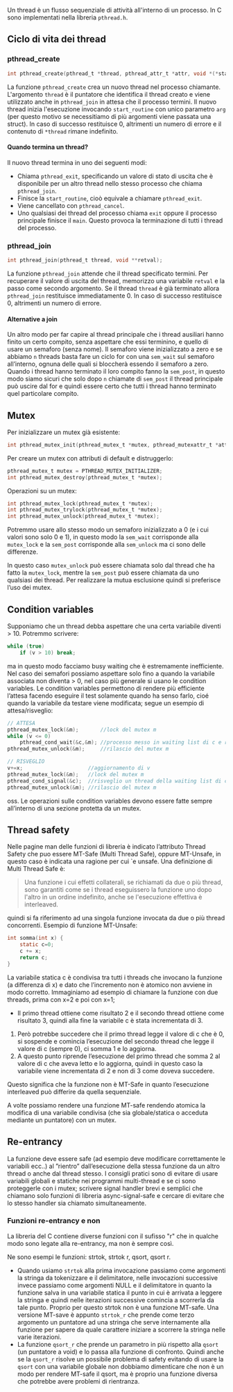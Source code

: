 Un thread è un flusso sequenziale di attività all'interno di un processo. In C sono implementati nella libreria `pthread.h`.

## Ciclo di vita dei thread
### pthread_create
```c
int pthread_create(pthread_t *thread, pthread_attr_t *attr, void *(*start_routine) ( void *), void *arg);
```

La funzione `pthread_create` crea un nuovo thread nel processo chiamante. L'argomento `thread` è il puntatore che identifica il thread creato e viene utilizzato anche in `pthread_join` in attesa che il processo termini. Il nuovo thread inizia l'esecuzione invocando `start_routine` con unico parametro `arg`  (per questo motivo se necessitiamo di più argomenti viene passata una struct). In caso di successo restituisce 0, altrimenti un numero di errore e il contenuto di `*thread` rimane indefinito.
#### Quando termina un thread?
Il nuovo thread termina in uno dei seguenti modi:
- Chiama `pthread_exit`, specificando un valore di stato di uscita che è disponibile per un altro thread nello stesso processo che chiama `pthread_join`.
- Finisce la `start_routine`, cioò equivale a chiamare `pthread_exit`.
- Viene cancellato con `pthread_cancel`.
- Uno qualsiasi dei thread del processo chiama `exit` oppure il processo principale finisce il `main`. Questo provoca la terminazione di tutti i thread del processo.

### pthread_join
```c
int pthread_join(pthread_t thread, void **retval);
```

La funzione `pthread_join` attende che il thread specificato termini. Per recuperare il valore di uscita del thread, memorizzo una variabile `retval` e la passo come secondo argomento. 
Se il thread `thread` è già terminato allora `pthread_join` restituisce immediatamente 0. In caso di successo restituisce 0, altrimenti un numero di errore.

#### Alternative a join
Un altro modo per far capire al thread principale che i thread ausiliari hanno finito un certo compito, senza aspettare che essi terminino, e quello di usare un semaforo (senza nome). Il semaforo viene inizializzato a zero e se abbiamo `n` threads basta fare un ciclo for con una `sem_wait` sul semaforo all’interno, ognuna delle quali si bloccherà essendo il semaforo a zero. Quando i thread hanno terminato il loro compito fanno la `sem_post`, in questo modo siamo sicuri che solo dopo `n` chiamate di `sem_post` il thread principale può uscire dal for e quindi essere certo che tutti i thread hanno terminato quel particolare compito.

## Mutex
Per inizializzare un mutex già esistente:
```c
int pthread_mutex_init(pthread_mutex_t *mutex, pthread_mutexattr_t *attr);
```

Per creare un mutex con attributi di default e distruggerlo:
```c
pthread_mutex_t mutex = PTHREAD_MUTEX_INITIALIZER; 
int pthread_mutex_destroy(pthread_mutex_t *mutex);
```

Operazioni su un mutex:
```c
int pthread_mutex_lock(pthread_mutex_t *mutex); 
int pthread_mutex_trylock(pthread_mutex_t *mutex);
int pthread_mutex_unlock(pthread_mutex_t *mutex);
```

Potremmo usare allo stesso modo un semaforo inizializzato a 0 (e i cui valori sono solo 0 e 1), in questo modo la `sem_wait` corrisponde alla `mutex_lock` e la `sem_post` corrisponde alla `sem_unlock` ma ci sono delle differenze. 

In questo caso `mutex_unlock` può essere chiamata solo dal thread che ha fatto la `mutex_lock`, mentre la `sem_post` può essere chiamata da uno qualsiasi dei thread. Per realizzare la mutua esclusione quindi si preferisce l’uso dei mutex.

## Condition variables
Supponiamo che un thread debba aspettare che una certa variabile diventi > 10. Potremmo scrivere:
```c
while (true)
	if (v > 10) break;
```
ma in questo modo facciamo busy waiting che è estremamente inefficiente. 
Nel caso dei semafori possiamo aspettare solo fino a quando la variabile associata non diventa > 0, nel caso più generale si usano le condition variables. Le condition variables permettono di rendere più efficiente l’attesa facendo eseguire il test solamente quando ha senso farlo, cioé quando la variabile da testare viene modificata; segue un esempio di attesa/risveglio:
```c
// ATTESA
pthread_mutex_lock(&m);       //lock del mutex m
while (v <= 0)  
	pthread_cond_wait(&c,&m); //processo messo in waiting list di c e rilascio del mutex m
pthread_mutex_unlock(&m);     //rilascio del mutex m
```

```c
// RISVEGLIO
v+=x;                     //aggiornamento di v
pthread_mutex_lock(&m);   //lock del mutex m
pthread_cond_signal(&c);  //risveglio un thread della waiting list di c
pthread_mutex_unlock(&m); //rilascio del mutex m
```

oss. Le operazioni sulle condition variables devono essere fatte sempre all’interno di una sezione protetta da un mutex.

## Thread safety
Nelle pagine man delle funzioni di libreria è indicato l’attributo Thread Safety che puo essere MT-Safe (Multi Thread Safe), oppure MT-Unsafe, in questo caso è indicata una ragione per cui `e unsafe.
Una definizione di Multi Thread Safe è: 

>Una funzione i cui effetti collaterali, se richiamati da due o più thread, sono garantiti come se i 
>thread eseguissero la funzione uno dopo l'altro in un ordine indefinito, anche se l'esecuzione 
>effettiva è interleaved. 

quindi si fa riferimento ad una singola funzione invocata da due o più thread concorrenti.
Esempio di funzione MT-Unsafe:
```c
int somma(int x) { 
	static c=0;
	c += x; 
	return c;
}
```

La variabile statica c è condivisa tra tutti i threads che invocano la funzione (a differenza di x) e dato che l’incremento non è atomico non avviene in modo corretto. 
Immaginiamo ad esempio di chiamare la funzione con due threads, prima con x=2 e poi con x=1; 
- Il primo thread ottiene come risultato 2 e il secondo thread ottiene come risultato 3, quindi alla fine la variabile c è stata incrementata di 3.
1. Però potrebbe succedere che il primo thread legge il valore di c che è 0, si sospende e comincia l’esecuzione del secondo thread che legge il valore di c (sempre 0), ci somma 1 e lo aggiorna. 
2. A questo punto riprende l’esecuzione del primo thread che somma 2 al valore di c che aveva letto e lo aggiorna, quindi in questo caso la variabile viene incrementata di 2 e non di 3 come doveva succedere. 

Questo significa che la funzione non è MT-Safe in quanto l’esecuzione interleaved può differire da quella sequenziale.

A volte possiamo rendere una funzione MT-safe rendendo atomica la modifica di una variabile condivisa (che sia globale/statica o acceduta mediante un puntatore) con un mutex.

## Re-entrancy
La funzione deve essere safe (ad esempio deve modificare correttamente le variabili ecc..) al ”rientro” dall’esecuzione della stessa funzione da un altro thread o anche dal thread stesso. I consigli pratici sono di evitare di usare variabili globali e statiche nei programmi multi-thread e se ci sono proteggerle con i mutex; scrivere signal handler brevi e semplici che chiamano solo funzioni di libreria async-signal-safe e cercare di evitare che lo stesso handler sia chiamato simultaneamente.

### Funzioni re-entrancy e non
La libreria del C contiene diverse funzioni con il sufisso "r" che in qualche modo sono legate alla re-entrancy, ma non è sempre così. 

Ne sono esempi le funzioni: strtok, strtok r, qsort, qsort r.  
- Quando usiamo `strtok` alla prima invocazione passiamo come argomenti la stringa da tokenizzare e il delimitatore, nelle invocazioni successive invece passiamo come argomenti NULL e il delimitatore in quanto la funzione salva in una variabile statica il punto in cui è arrivata a leggere la stringa e quindi nelle iterazioni successive comincia a scorrerla da tale punto. Proprio per questo strtok non è una funzione MT-safe. Una versione MT-save è appunto `strtok_r` che prende come terzo argomento un puntatore ad una stringa che serve internamente alla funzione per sapere da quale carattere iniziare a scorrere la stringa nelle varie iterazioni.
- La funzione `qsort_r` che prende un parametro in più rispetto alla `qsort` (un puntatore a void) e lo passa alla funzione di confronto. Quindi anche se la `qsort_r` risolve un possibile problema di safety evitando di usare la `qsort` con una variabile globale non dobbiamo dimenticare che non è un modo per rendere MT-safe il qsort, ma è proprio una funzione diversa che potrebbe avere problemi di rientranza.